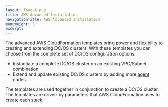 ```yaml
---
layout: layout.pug
title: AWS Advanced Installation
navigationTitle: AWS Advanced Installation
menuWeight: 5
excerpt:
---
```


The advanced AWS CloudFormation templates bring power and flexibility to creating and extending DC/OS clusters. With these templates you can choose from the complete set of DC/OS configuration options.

 - Instantiate a complete DC/OS cluster on an existing VPC/Subnet combination.
 - Extend and update existing DC/OS clusters by adding more [agent](/1.8/overview/concepts/#agent) nodes.

The templates are used together in conjunction to create a DC/OS cluster. The templates are driven by parameters that AWS CloudFormation uses to create each stack.  
